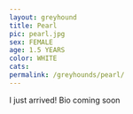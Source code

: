 ```yaml
---
layout: greyhound
title: Pearl
pic: pearl.jpg
sex: FEMALE
age: 1.5 YEARS
color: WHITE
cats:
permalink: /greyhounds/pearl/
---
```


I just arrived! Bio coming soon
